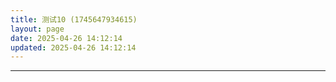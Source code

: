 ```yaml
---
title: 测试10 (1745647934615)
layout: page
date: 2025-04-26 14:12:14
updated: 2025-04-26 14:12:14
---
```


---
